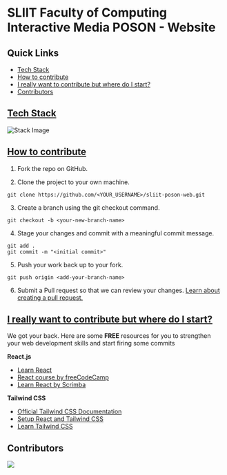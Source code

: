 # SLIIT Faculty of Computing Interactive Media POSON - Website

## Quick Links
  - [Tech Stack](#tech-stack)
  - [How to contribute](#how-to-contribute)
  - [I really want to contribute but where do I start?](#i-really-want-to-contribute-but-where-do-i-start)
  - [Contributors](#contributors)

## [Tech Stack](#Tech-Stack)

![Stack Image](https://user-images.githubusercontent.com/47711719/235418553-34eefd60-dd18-4dc6-a321-35f2d0c75e0f.png)

<!-- Add system architecture -->

## [How to contribute](#how-to)

1. Fork the repo on GitHub.

2. Clone the project to your own machine.

`git clone https://github.com/<YOUR_USERNAME>/sliit-poson-web.git`

3. Create a branch using the git checkout command.

`git checkout -b <your-new-branch-name>`

4. Stage your changes and commit with a meaningful commit message.

```
git add .
git commit -m "<initial commit>"
```

5. Push your work back up to your fork.

`git push origin <add-your-branch-name>`

6. Submit a Pull request so that we can review your changes. [Learn about creating a pull request.](https://docs.github.com/en/github/collaborating-with-pull-requests/proposing-changes-to-your-work-with-pull-requests/creating-a-pull-request)

## [I really want to contribute but where do I start?](#resources)

We got your back. Here are some **FREE** resources for you to strengthen your web development skills and start firing some commits

**React.js**

- [Learn React](https://react.dev/)
- [React course by freeCodeCamp](https://www.freecodecamp.org/learn/front-end-libraries/#react)
- [Learn React by Scrimba](https://scrimba.com/learn/learnreact)

**Tailwind CSS**

- [Official Tailwind CSS Documentation](https://tailwindcss.com/docs)
- [Setup React and Tailwind CSS](https://www.freecodecamp.org/news/how-to-install-tailwindcss-in-react/)
- [Learn Tailwind CSS](https://www.freecodecamp.org/news/learn-tailwind-css/)

## Contributors

<a href="https://github.com/ms-club-sliit/sliit-poson-web/graphs/contributors">
  <img src="https://contrib.rocks/image?repo=ms-club-sliit/sliit-poson-web" />
</a>
